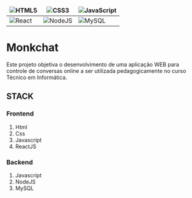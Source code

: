 
| ![HTML5](https://img.shields.io/badge/html5-%23E34F26.svg?style=flat&logo=html5&logoColor=white) | ![CSS3](https://img.shields.io/badge/css3-%231572B6.svg?style=flat&logo=css3&logoColor=white)  | ![JavaScript](https://img.shields.io/badge/javascript-%23323330.svg?style=flat&logo=javascript&logoColor=%23F7DF1E) |
|-|-|-|
|![React](https://img.shields.io/badge/react-%2320232a.svg?style=flat&logo=react&logoColor=%2361DAFB)|![NodeJS](https://img.shields.io/badge/node.js-%2343853D.svg?style=flat&logo=node.js&logoColor=white)|![MySQL](https://img.shields.io/badge/mysql-%2300f.svg?style=flat&logo=mysql&logoColor=white)|

<style>
td, th {
   border: none!important;
}
</style>


# Monkchat

Este projeto objetiva o desenvolvimento de uma aplicação WEB para controle de conversas online a ser utilizada pedagogicamente no curso Técnico em Informática.

## STACK

### Frontend
1. Html
1. Css
1. Javascript
1. ReactJS

### Backend
1. Javascript
1. NodeJS
1. MySQL